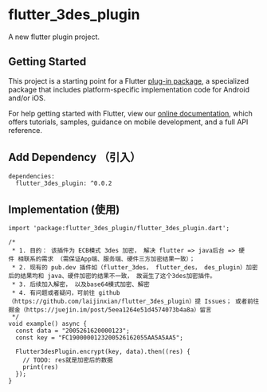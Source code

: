 # flutter_3des_plugin

A new flutter plugin project.

## Getting Started

This project is a starting point for a Flutter
[plug-in package](https://flutter.dev/developing-packages/),
a specialized package that includes platform-specific implementation code for
Android and/or iOS.

For help getting started with Flutter, view our 
[online documentation](https://flutter.dev/docs), which offers tutorials, 
samples, guidance on mobile development, and a full API reference.

## Add Dependency （引入）
```
dependencies:
  flutter_3des_plugin: ^0.0.2
```

## Implementation (使用)

```
import 'package:flutter_3des_plugin/flutter_3des_plugin.dart';

/*
 * 1. 目的： 该插件为 ECB模式 3des 加密， 解决 flutter => java后台 => 硬件 相联系的需求 （需保证App端、服务端、硬件三方加密结果一致）；
 * 2. 现有的 pub.dev 插件如（flutter_3des， flutter_des， des_plugin）加密后的结果均和 java、硬件加密的结果不一致， 故诞生了这个3des加密插件。
 * 3. 后续加入解密， 以及base64模式加密、解密
 * 4. 有问题或者疑问，可前往 github （https://github.com/laijinxian/flutter_3des_plugin）提 Issues； 或者前往掘金（https://juejin.im/post/5eea1264e51d4574073b4a8a）留言
 */
void example() async {
  const data = "2005261620000123";
  const key = "FC1900000123200526162055AA5A5AA5";

  Flutter3desPlugin.encrypt(key, data).then((res) {
    // TODO: res就是加密后的数据
    print(res)
  });
}
```